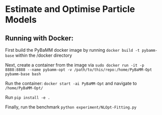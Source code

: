# Estimate and Optimise Particle Models

## Running with Docker:

First build the PyBaMM docker image by running `docker build -t pybamm-base` within the /docker directory

Next, create a container from the image via `sudo docker run -it -p 8888:8888 --name pybamm-opt -v /path/to/this/repo:/home/PyBaMM-Opt pybamm-base bash`

Run the container: `docker start -ai PyBaMM-Opt` and navigate to `/home/PyBaMM-Opt/`

Run `pip install -e .`

Finally, run the benchmark `python experiment/NLOpt-Fitting.py`
